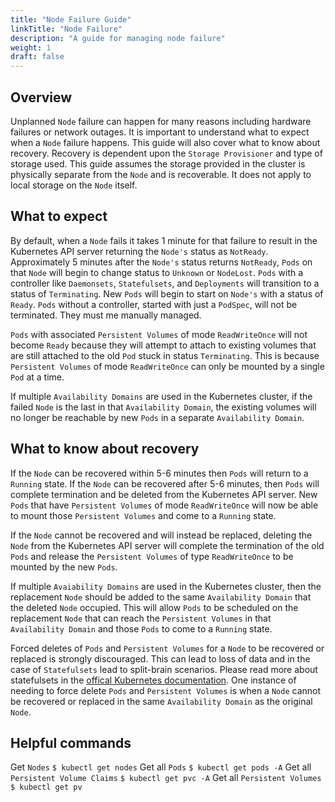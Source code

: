 ```yaml
---
title: "Node Failure Guide"
linkTitle: "Node Failure"
description: "A guide for managing node failure"
weight: 1
draft: false
---
```


## Overview
Unplanned `Node` failure can happen for many reasons including hardware failures or network outages. It is important to
understand what to expect when a `Node` failure happens. This guide will also cover what to know about recovery. Recovery
is dependent upon the `Storage Provisioner` and type of storage used. This guide assumes the storage provided in the cluster is physically
separate from the `Node` and is recoverable. It does not apply to local storage on the `Node` itself.

## What to expect
By default, when a `Node` fails it takes 1 minute for that failure to result in the Kubernetes API server returning the `Node's` status as
`NotReady`. Approximately 5 minutes after the `Node's` status returns `NotReady`, `Pods` on that `Node` will begin to change status to `Unknown`
or `NodeLost`. `Pods` with a controller like `Daemonsets`, `Statefulsets`, and `Deployments` will transition to a status of `Terminating`.
New `Pods` will begin to start on `Node's` with a status of `Ready`. `Pods` without a controller, started with just a `PodSpec`, will not be terminated.
They must me manually managed.

`Pods` with associated `Persistent Volumes` of mode `ReadWriteOnce` will not become `Ready` because they will attempt to attach to existing volumes
that are still attached to the old `Pod` stuck in status `Terminating`. This is because `Persistent Volumes` of mode `ReadWriteOnce` can only
be mounted by a single `Pod` at a time.

If multiple `Availability Domains` are used in the Kubernetes cluster, if the failed `Node` is the last in that `Availability Domain`,
the existing volumes will no longer be reachable by new `Pods` in a separate `Availability Domain`.

## What to know about recovery
If the `Node` can be recovered within 5-6 minutes then `Pods` will return to a `Running` state. If the `Node` can be recovered after 5-6 minutes,
then `Pods` will complete termination and be deleted from the Kubernetes API server. New `Pods` that have `Persistent Volumes` of mode `ReadWriteOnce`
will now be able to mount those `Persistent Volumes` and come to a `Running` state. 

If the `Node` cannot be recovered and will instead be replaced, deleting the `Node` from the Kubernetes API server will complete the termination
of the old `Pods` and release the `Persistent Volumes` of type `ReadWriteOnce` to be mounted by the new `Pods`. 

If multiple `Avaiability Domains` are used in the Kubernetes cluster, then the replacement `Node` should be added to the same `Availability Domain`
that the deleted `Node` occupied. This will allow `Pods` to be scheduled on the replacement `Node` that can reach the `Persistent Volumes` in that
`Availability Domain` and those `Pods` to come to a `Running` state.

Forced deletes of `Pods` and `Persistent Volumes` for a `Node` to be recovered or replaced is strongly discouraged. This can lead to loss of data and in the case
of `Statefulsets` lead to split-brain scenarios. Please read more about statefulsets in the [offical Kubernetes documentation](https://kubernetes.io/docs/tasks/run-application/force-delete-stateful-set-pod/).
One instance of needing to force delete `Pods` and `Persistent Volumes` is when a `Node` cannot be recovered or replaced in the same `Availability Domain` as
the original `Node`.

## Helpful commands
Get `Nodes`
    ```
    $ kubectl get nodes
    ```
Get all `Pods`
    ```
    $ kubectl get pods -A
    ```
Get all `Persistent Volume Claims`
    ```
    $ kubectl get pvc -A
    ```
Get all `Persistent Volumes`
    ```
    $ kubectl get pv
    ```
